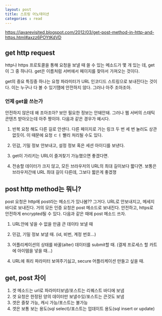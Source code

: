 ```yaml
---
layout: post
title: 스프링 어노테이션
categories : read
---
```

https://javarevisited.blogspot.com/2012/03/get-post-method-in-http-and-https.html#axzz6POYtKdVD

## get http request
http나 https 프로토콜을 통해 요청을 보낼 때 쓸 수 있는 메소드가 몇 개 있는 데, get이 그 중 하나다. get은 이름처럼 서버에서 페이지를 찾아서 가져오는 것이다. 

get의 중요 특징중 하나는 요청 파라미터가 URL 인코디드 스트링으로 보내진다는 것이다. 이는 누구나 다 볼 수 있기땜에 안전하지 않다. 그러나 아주 조아조아.

### 언제 get을 쓰는가

안전하지 않은데 왜 조아조아? 보안 필요한 정보는 안돼안돼. 그러나 웹 서버의 스태틱 콘텐츠 받아오는데 아주 짱이야. 다음과 같은 경우가 예시다.

1. 반복 요청 해도 다른 길로 안샌다. 다른 페이지로 가는 링크 두 번 세 번 눌러도 상관 없듯이. 이 때문에 요청 ㄷㅓ 빨리 처리될 수도 있다.

2. 민감, 기밀 정보 안보내고, 설정 정보 혹은 세션 아이디를 보낸다.

3. get이 가리키는 URL이 즐겨찾기 가능했으면 좋겠다면.

4. 전송할 데이터가 크지 않고, 모든 브라우저의 URL의 최대 길이보다 짧다면. 보통은 브라우저간에 URL 최대 길이 다른데, 그보다 짧은게 좋겠졍


## post http method는 뭐니?

post 요청은 http에 post라는 메소드가 있나봄?? 그거다.
URL로 안보내지고, 메세지 바디로 보내진다. 거의 모든 인증 요청은 post 메소드로 보내진다. 안전하고, https로 안전하게 encrypted될 수 있다. 다음과 같은 때에 post 메소드 쓰자.

1. URL안에 넣을 수 없을 만큼 큰 데이타 보낼 때

2. 민감, 기밀 정보 보낼 때. (id, 비번, 계정 번호...)

3. 어플리케이션의 상태를 바꿀(alter) 데이터를 submit할 때. (결제 프로세스 할 카트에 아이템을 넣을 때...)

4.  URL에 쿼리 파라미터 보여주기싫고, secure 어플리케이션 만들고 싶을 때.


## get, post 차이

1. 겟 메소드는 url로 파라미터보냄/포스트는 리퀘스트 바디에 보냄
2. 겟 요청은 한정된 양의 데이터만 보낼수있/포스트는 큰것도 보냄
3. 겟은 즐찾 가능, 캐시 가능/포스트는 불가능
4. 겟은 보통 보는 용도(sql select)/포스트는 업데이트 용도(sql insert or update)

